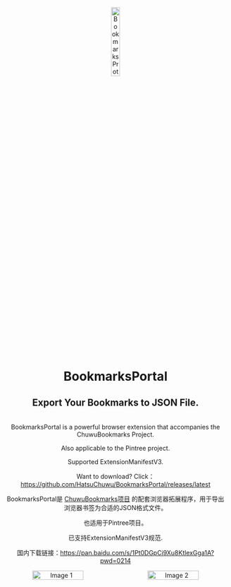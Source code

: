 <div align="center">
    <img src="https://github.com/user-attachments/assets/e07e52a0-db55-4838-b917-b69185847d9d" alt="BookmarksProtal Logo" width="20%" />
  <h1>BookmarksPortal</h1>
    <h2>Export Your Bookmarks to JSON File.</h2>  
  <br>
BookmarksPortal is a powerful browser extension that accompanies the ChuwuBookmarks Project. 

Also applicable to the Pintree project.

Supported ExtensionManifestV3.

Want to download? Click：https://github.com/HatsuChuwu/BookmarksPortal/releases/latest

BookmarksPortal是 [ChuwuBookmarks项目](https://github.com/HatsuChuwu/ChuwuBookmarks) 的配套浏览器拓展程序，用于导出浏览器书签为合适的JSON格式文件。

也适用于Pintree项目。

已支持ExtensionManifestV3规范.

国内下载链接：https://pan.baidu.com/s/1Pt0DGpCi9Xu8KtlexGga1A?pwd=0214


<div style="display: flex; justify-content: space-between;">
  <img src="https://github.com/user-attachments/assets/6b4698bd-fcfc-4d47-83fa-cc07d7b3bae4" alt="Image 1" style="width: 48%; margin-right: 2%;">
  <img src="https://github.com/user-attachments/assets/32f05526-3a7b-4f86-b8b8-fa7a7cf02ac8" alt="Image 2" style="width: 48%;">
</div>

